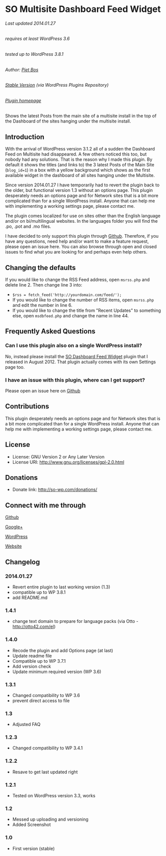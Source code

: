 SO Multisite Dashboard Feed Widget
=====================

###### Last updated 2014.01.27
###### requires at least WordPress 3.6
###### tested up to WordPress 3.8.1
###### Author: [Piet Bos](https://github.com/senlin)
###### [Stable Version](http://wordpress.org/plugins/multisite-dashboard-feed-widget/) (via WordPress Plugins Repository)
###### [Plugin homepage](http://so-wp.com/plugin/so-multisite-dashboard-feed-widget)

Shows the latest Posts from the main site of a multisite install in the top of the Dashboard of the sites hanging under the multisite install.

## Introduction

With the arrival of WordPress version 3.1.2 all of a sudden the Dashboard Feed on Multisite had disappeared. A few others noticed this too, but nobody had any solutions. That is the reason why I made this plugin. 
By default it shows the titles (and links to) the 3 latest Posts of the Main Site (`blog_id=1`) in a box with a yellow background which shows as the first available widget in the dashboard of all sites hanging under the Multisite.

Since version 2014.01.27 I have temporarily had to revert the plugin back to the older, but functional version 1.3 without an options page. This plugin desperately needs an options page and for Network sites that is a bit more complicated than for a single WordPress install. Anyone that can help me with implementing a working settings page, please contact me.

The plugin comes localized for use on sites other than the English language and/or on bi/multilingual websites. In the languages folder you will find the .po, .pot and .mo files.

I have decided to only support this plugin through <a href="https://github.com/senlin/so-multisite-dashboard-feed-widget/issues">Github</a>. Therefore, if you have any questions, need help and/or want to make a feature request, please open an issue here. You can also browse through open and closed issues to find what you are looking for and perhaps even help others.

## Changing the defaults

If you would like to change the RSS Feed address, open `msrss.php` and delete line 2. Then change line 3 into:

* `$rss = fetch_feed('http://yourdomain.com/feed/');`
* If you would like to change the number of RSS items, open `msrss.php` and edit the number in line 6.
* If you would like to change the title from "Recent Updates" to something else, open `msdbfeed.php` and change the name in line 44.

## Frequently Asked Questions

### Can I use this plugin also on a single WordPress install?

No, instead please install the [SO Dashboard Feed Widget](http://wordpress.org/extend/plugins/dashboard-feed-widget/) plugin that I released in August 2012. That plugin actually comes with its own Settings page too.

### I have an issue with this plugin, where can I get support?

Please open an issue here on [Github](https://github.com/senlin/so-multisite-dashboard-feed-widget/issues)

## Contributions

This plugin desperately needs an options page and for Network sites that is a bit more complicated than for a single WordPress install. Anyone that can help me with implementing a working settings page, please contact me.

## License

* License: GNU Version 2 or Any Later Version
* License URI: http://www.gnu.org/licenses/gpl-2.0.html

## Donations

* Donate link: http://so-wp.com/donations/

## Connect with me through

[Github](https://github.com/senlin) 

[Google+](http://plus.google.com/+PietBos) 

[WordPress](http://profiles.wordpress.org/senlin/) 

[Website](http://senlinonline.com)

## Changelog

### 2014.01.27

* Revert entire plugin to last working version (1.3)
* compatible up to WP 3.8.1
* add README.md

### 1.4.1

* change text domain to prepare for language packs (via Otto - http://otto42.com/el)

### 1.4.0

* Recode the plugin and add Options page (at last)
* Update readme file
* Compatible up to WP 3.7.1
* Add version check
* Update minimum required version (WP 3.6)

###  1.3.1

* Changed compatibility to WP 3.6
* prevent direct access to file

### 1.3

* Adjusted FAQ

### 1.2.3

* Changed compatibility to WP 3.4.1

### 1.2.2

* Resave to get last updated right

### 1.2.1

* Tested on WordPress version 3.3, works

### 1.2

* Messed up uploading and versioning
* Added Screenshot

### 1.0

* First version (stable)


